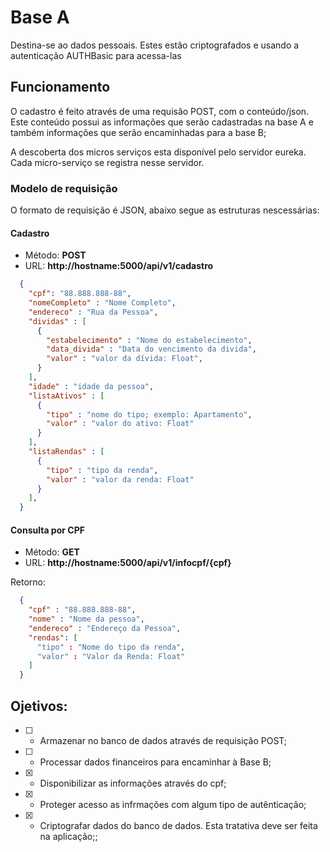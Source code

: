 # Base A

Destina-se ao dados pessoais. Estes estão criptografados e usando a autenticação AUTHBasic para acessa-las

## Funcionamento

O cadastro é feito através de uma requisão POST, com o conteúdo/json. Este conteúdo possui as informações que serão cadastradas na base A e também informações que serão encaminhadas
para a base B;

A descoberta dos micros serviços esta disponível pelo servidor eureka. Cada micro-serviço se registra nesse servidor.

### Modelo de requisição

O formato de requisição é JSON, abaixo segue as estruturas nescessárias:

#### Cadastro

* Método: __POST__
* URL: __http://hostname:5000/api/v1/cadastro__

```json
  {
    "cpf": "88.888.888-88",
    "nomeCompleto" : "Nome Completo",
    "endereco" : "Rua da Pessoa",
    "dividas" : [
      {
        "estabelecimento" : "Nome do estabelecimento",
        "data_divida" : "Data do vencimento da divida",
        "valor" : "valor da dívida: Float",
      }
    ],
    "idade" : "idade da pessoa",
    "listaAtivos" : [
      {
        "tipo" : "nome do tipo; exemplo: Apartamento",
        "valor" : "valor do ativo: Float"
      }
    ],
    "listaRendas" : [
      {
        "tipo" : "tipo da renda",
        "valor" : "valor da renda: Float"
      }
    ], 
  }
```
#### Consulta por CPF

* Método: __GET__
* URL: __http://hostname:5000/api/v1/infocpf/{cpf}__

Retorno:
```json
  {
    "cpf" : "88.888.888-88",
    "nome" : "Nome da pessoa",
    "endereco" : "Endereço da Pessoa",
    "rendas": [
      "tipo" : "Nome do tipo da renda",
      "valor" : "Valor da Renda: Float"
    ]
  }
```

## Ojetivos:

* [ ] - Armazenar no banco de dados através de requisição POST;
* [ ] - Processar dados financeiros para encaminhar à Base B;
* [x] - Disponibilizar as informações através do cpf;
* [x] - Proteger acesso as infrmações com algum tipo de autênticação;
* [x] - Criptografar dados do banco de dados. Esta tratativa deve ser feita na aplicação;;
